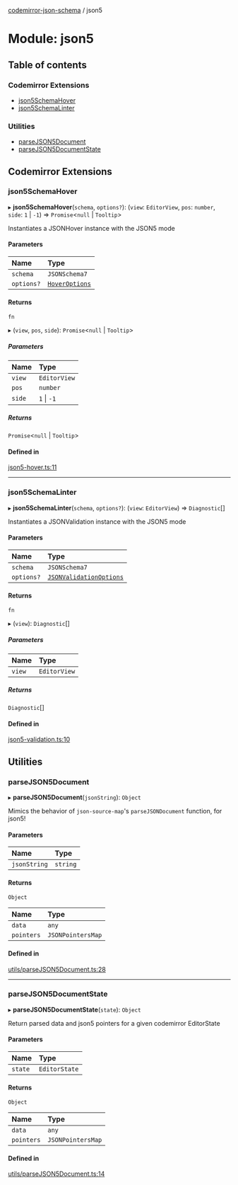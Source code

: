 [codemirror-json-schema](../README.md) / json5

# Module: json5

## Table of contents

### Codemirror Extensions

- [json5SchemaHover](json5.md#json5schemahover)
- [json5SchemaLinter](json5.md#json5schemalinter)

### Utilities

- [parseJSON5Document](json5.md#parsejson5document)
- [parseJSON5DocumentState](json5.md#parsejson5documentstate)

## Codemirror Extensions

### json5SchemaHover

▸ **json5SchemaHover**(`schema`, `options?`): (`view`: `EditorView`, `pos`: `number`, `side`: `1` \| `-1`) => `Promise`<`null` \| `Tooltip`\>

Instantiates a JSONHover instance with the JSON5 mode

#### Parameters

| Name       | Type                                    |
| :--------- | :-------------------------------------- |
| `schema`   | `JSONSchema7`                           |
| `options?` | [`HoverOptions`](index.md#hoveroptions) |

#### Returns

`fn`

▸ (`view`, `pos`, `side`): `Promise`<`null` \| `Tooltip`\>

##### Parameters

| Name   | Type         |
| :----- | :----------- |
| `view` | `EditorView` |
| `pos`  | `number`     |
| `side` | `1` \| `-1`  |

##### Returns

`Promise`<`null` \| `Tooltip`\>

#### Defined in

[json5-hover.ts:11](https://github.com/acao/cm6-language-json-schema/blob/19c373f/src/json5-hover.ts#L11)

---

### json5SchemaLinter

▸ **json5SchemaLinter**(`schema`, `options?`): (`view`: `EditorView`) => `Diagnostic`[]

Instantiates a JSONValidation instance with the JSON5 mode

#### Parameters

| Name       | Type                                                      |
| :--------- | :-------------------------------------------------------- |
| `schema`   | `JSONSchema7`                                             |
| `options?` | [`JSONValidationOptions`](index.md#jsonvalidationoptions) |

#### Returns

`fn`

▸ (`view`): `Diagnostic`[]

##### Parameters

| Name   | Type         |
| :----- | :----------- |
| `view` | `EditorView` |

##### Returns

`Diagnostic`[]

#### Defined in

[json5-validation.ts:10](https://github.com/acao/cm6-language-json-schema/blob/19c373f/src/json5-validation.ts#L10)

## Utilities

### parseJSON5Document

▸ **parseJSON5Document**(`jsonString`): `Object`

Mimics the behavior of `json-source-map`'s `parseJSONDocument` function, for json5!

#### Parameters

| Name         | Type     |
| :----------- | :------- |
| `jsonString` | `string` |

#### Returns

`Object`

| Name       | Type              |
| :--------- | :---------------- |
| `data`     | `any`             |
| `pointers` | `JSONPointersMap` |

#### Defined in

[utils/parseJSON5Document.ts:28](https://github.com/acao/cm6-language-json-schema/blob/19c373f/src/utils/parseJSON5Document.ts#L28)

---

### parseJSON5DocumentState

▸ **parseJSON5DocumentState**(`state`): `Object`

Return parsed data and json5 pointers for a given codemirror EditorState

#### Parameters

| Name    | Type          |
| :------ | :------------ |
| `state` | `EditorState` |

#### Returns

`Object`

| Name       | Type              |
| :--------- | :---------------- |
| `data`     | `any`             |
| `pointers` | `JSONPointersMap` |

#### Defined in

[utils/parseJSON5Document.ts:14](https://github.com/acao/cm6-language-json-schema/blob/19c373f/src/utils/parseJSON5Document.ts#L14)

